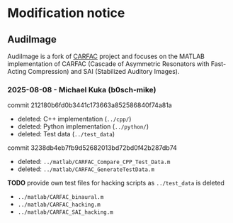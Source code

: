 # Modification notice

## AudiImage
AudiImage is a fork of [CARFAC](https://github.com/google/carfac) project and
focuses on the MATLAB implementation of CARFAC (Cascade of Asymmetric
Resonators with Fast-Acting Compression) and SAI (Stabilized Auditory Images).

### 2025-08-08 - Michael Kuka (b0sch-mike)
commit 212180b6fd0b3441c173663a852586840f74a81a
- deleted: C++ implementation (`../cpp/`)
- deleted: Python implementation (`../python/`)
- deleted: Test data (`../test_data`)

commit 3238db4eb7fb9d52682013bd72bd0f42b287db74
- deleted: `../matlab/CARFAC_Compare_CPP_Test_Data.m`
- deleted: `../matlab/CARFAC_GenerateTestData.m`



**TODO** provide own test files for hacking scripts as `../test_data` is deleted
- `../matlab/CARFAC_binaural.m`
- `../matlab/CARFAC_hacking.m`
- `../matlab/CARFAC_SAI_hacking.m`